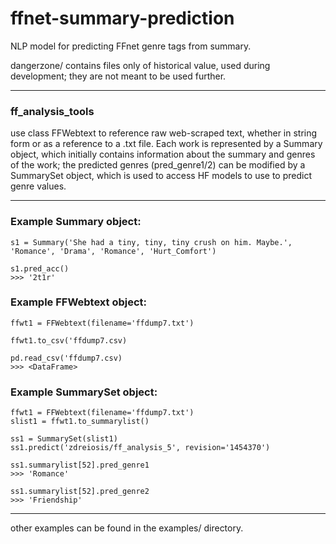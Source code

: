 # ffnet-summary-prediction
NLP model for predicting FFnet genre tags from summary.

dangerzone/ contains files only of historical value, used during development; they are not meant to be used further. 

---

<h3>ff_analysis_tools</h3>
use class FFWebtext to reference raw web-scraped text, whether in string form or as a reference to a .txt file. Each work is represented by a Summary object, which initially contains information about the summary and genres of the work; the predicted genres (pred_genre1/2) can be modified by a SummarySet object, which is used to access HF models to use to predict genre values.

---

<h3>Example Summary object:</h3>

    s1 = Summary('She had a tiny, tiny, tiny crush on him. Maybe.', 'Romance', 'Drama', 'Romance', 'Hurt_Comfort')
    
    s1.pred_acc()
    >>> '2t1r'



<h3>Example FFWebtext object:</h3>

    ffwt1 = FFWebtext(filename='ffdump7.txt')

    ffwt1.to_csv('ffdump7.csv)

    pd.read_csv('ffdump7.csv)
    >>> <DataFrame>


<h3>Example SummarySet object:</h3>

    ffwt1 = FFWebtext(filename='ffdump7.txt')
    slist1 = ffwt1.to_summarylist()
    
    ss1 = SummarySet(slist1)
    ss1.predict('zdreiosis/ff_analysis_5', revision='1454370')
    
    ss1.summarylist[52].pred_genre1
    >>> 'Romance'
    
    ss1.summarylist[52].pred_genre2
    >>> 'Friendship'
    
---
 
other examples can be found in the examples/ directory.
